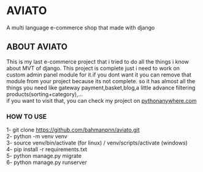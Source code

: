 # AVIATO
A multi language e-commerce shop that made with django
## ABOUT AVIATO
This is my last e-commerce project that i tried to do all the things i know about MVT of django.
This project is complete just i need to work on custom admin panel module for it.if you dont want it you can remove that module from your project because its not complete.
so it has almost all the things you need like gateway payment,basket,blog,a little advance filtering products(sorting+category),...                        
if you want to visit that, you can check my project on [pythonanywhere.com](https://bahmanpournazari.pythonanywhere.com/)

### HOW TO USE
1- git clone https://github.com/bahmanpnn/aviato.git                                                      
2- python -m venv venv                                                          
3- source venv/bin/activate (for linux) / venv/scripts/activate (windows)                                                          
4- pip install -r requirements.txt                                                                                          
5- python manage.py migrate                                                                                                            
6- python manage.py runserver                                            
